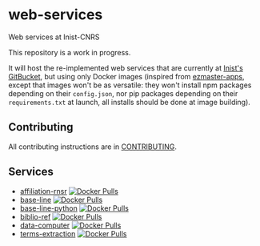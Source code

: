 # web-services

Web services at Inist-CNRS

This repository is a work in progress.

It will host the re-implemented web services that are currently at [Inist's
GitBucket](https://gitbucket.inist.fr/tdm/web-services), but using only Docker
images (inspired from
[ezmaster-apps](https://github.com/Inist-CNRS/ezmaster-apps), except that images
won't be as versatile: they won't install npm packages depending on their
`config.json`, nor pip packages depending on their `requirements.txt` at launch,
all installs should be done at image building).

## Contributing

All contributing instructions are in [CONTRIBUTING](CONTRIBUTING.md).

<!-- This section must be the last one, it's automatically rewritten -->
## Services

- [affiliation-rnsr](./services/affiliation-rnsr) [![Docker Pulls](https://img.shields.io/docker/pulls/cnrsinist/ws-affiliation-rnsr.svg)](https://hub.docker.com/r/cnrsinist/ws-affiliation-rnsr/)
- [base-line](./services/base-line) [![Docker Pulls](https://img.shields.io/docker/pulls/cnrsinist/ws-base-line.svg)](https://hub.docker.com/r/cnrsinist/ws-base-line/)
- [base-line-python](./services/base-line-python) [![Docker Pulls](https://img.shields.io/docker/pulls/cnrsinist/ws-base-line-python.svg)](https://hub.docker.com/r/cnrsinist/ws-base-line-python/)
- [biblio-ref](./services/biblio-ref) [![Docker Pulls](https://img.shields.io/docker/pulls/cnrsinist/ws-biblio-ref.svg)](https://hub.docker.com/r/cnrsinist/ws-biblio-ref/)
- [data-computer](./services/data-computer) [![Docker Pulls](https://img.shields.io/docker/pulls/cnrsinist/ws-data-computer.svg)](https://hub.docker.com/r/cnrsinist/ws-data-computer/)
- [terms-extraction](./services/terms-extraction) [![Docker Pulls](https://img.shields.io/docker/pulls/cnrsinist/ws-terms-extraction.svg)](https://hub.docker.com/r/cnrsinist/ws-terms-extraction/)
